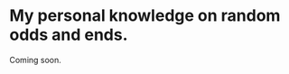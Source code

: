 <html>
  <body>
  <h1>My personal knowledge on random odds and ends.</h1>
  </body>
    <body>
  <p>Coming soon.</p>
  </body>
 </html>
